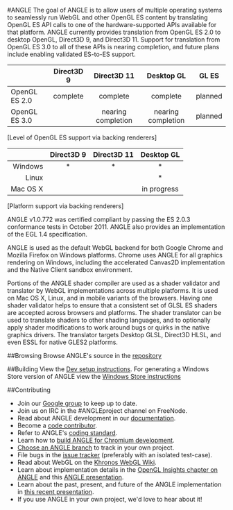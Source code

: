 #ANGLE
The goal of ANGLE is to allow users of multiple operating systems to seamlessly run WebGL and other OpenGL ES content by translating OpenGL ES API calls to one of the hardware-supported APIs available for that platform. ANGLE currently provides translation from OpenGL ES 2.0 to desktop OpenGL, Direct3D 9, and Direct3D 11. Support for translation from OpenGL ES 3.0 to all of these APIs is nearing completion, and future plans include enabling validated ES-to-ES support.

|                |  Direct3D 9   |    Direct3D 11      |    Desktop GL      |    GL ES  |
|----------------|:-------------:|:-------------------:|:------------------:|:---------:|
| OpenGL ES 2.0  |    complete   |      complete       |     complete       |   planned |
| OpenGL ES 3.0  |               |  nearing completion | nearing completion |   planned |
[Level of OpenGL ES support via backing renderers]


|             |    Direct3D 9  |   Direct3D 11  |   Desktop GL  |
|------------:|:--------------:|:--------------:|:-------------:|
| Windows     |        *       |        *       |       *       |
| Linux       |                |                |       *       |
| Mac OS X    |                |                |   in progress |
[Platform support via backing renderers]

ANGLE v1.0.772 was certified compliant by passing the ES 2.0.3 conformance tests in October 2011. ANGLE also provides an implementation of the EGL 1.4 specification.

ANGLE is used as the default WebGL backend for both Google Chrome and Mozilla Firefox on Windows platforms. Chrome uses ANGLE for all graphics rendering on Windows, including the accelerated Canvas2D implementation and the Native Client sandbox environment.

Portions of the ANGLE shader compiler are used as a shader validator and translator by WebGL implementations across multiple platforms. It is used on Mac OS X, Linux, and in mobile variants of the browsers. Having one shader validator helps to ensure that a consistent set of GLSL ES shaders are accepted across browsers and platforms. The shader translator can be used to translate shaders to other shading languages, and to optionally apply shader modifications to work around bugs or quirks in the native graphics drivers. The translator targets Desktop GLSL, Direct3D HLSL, and even ESSL for native GLES2 platforms.

##Browsing
Browse ANGLE's source in the [repository](https://chromium.googlesource.com/angle/angle)

##Building
View the [Dev setup instructions](doc/DevSetup.md). For generating a Windows Store version of ANGLE view the [Windows Store instructions](doc/BuildingAngleForWindowsStore.md)

##Contributing
* Join our [Google group](https://groups.google.com/group/angleproject) to keep up to date.
* Join us on IRC in the #ANGLEproject channel on FreeNode.
* Read about ANGLE development in our [documentation](doc).
* Become a [code contributor](doc/ContributingCode.md).
* Refer to ANGLE's [coding standard](doc/CodingStandard.md).
* Learn how to [build ANGLE for Chromium development](doc/BuildingAngleForChromiumDevelopment.md).
* [Choose an ANGLE branch](doc/ChoosingANGLEBranch.md) to track in your own project.
* File bugs in the [issue tracker](http://code.google.com/p/angleproject/issues/list) (preferably with an isolated test-case).
* Read about WebGL on the [Khronos WebGL Wiki](http://khronos.org/webgl/wiki/Main_Page).
* Learn about implementation details in the [OpenGL Insights chapter on ANGLE](http://www.seas.upenn.edu/~pcozzi/OpenGLInsights/OpenGLInsights-ANGLE.pdf) and this [ANGLE presentation](https://drive.google.com/file/d/0Bw29oYeC09QbbHoxNE5EUFh0RGs/view?usp=sharing).
* Learn about the past, present, and future of the ANGLE implementation in [this recent presentation](https://docs.google.com/presentation/d/1CucIsdGVDmdTWRUbg68IxLE5jXwCb2y1E9YVhQo0thg/pub?start=false&loop=false).
* If you use ANGLE in your own project, we'd love to hear about it!

